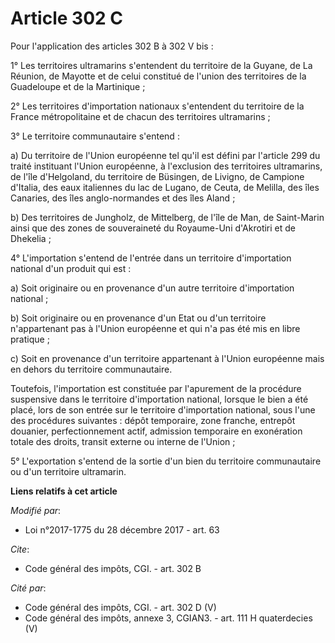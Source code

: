 # Article 302 C

Pour l'application des articles 302 B à 302 V bis :

1° Les territoires ultramarins s'entendent du territoire de la Guyane, de La Réunion, de Mayotte et de celui constitué de
l'union des territoires de la Guadeloupe et de la Martinique ;

2° Les territoires d'importation nationaux s'entendent du territoire de la France métropolitaine et de chacun des territoires
ultramarins ;

3° Le territoire communautaire s'entend :

a) Du territoire de l'Union européenne tel qu'il est défini par l'article 299 du traité instituant l'Union européenne, à
l'exclusion des territoires ultramarins, de l'île d'Helgoland, du territoire de Büsingen, de Livigno, de Campione d'Italia,
des eaux italiennes du lac de Lugano, de Ceuta, de Melilla, des îles Canaries, des îles anglo-normandes et des îles Aland ;

b) Des territoires de Jungholz, de Mittelberg, de l'île de Man, de Saint-Marin ainsi que des zones de souveraineté du
Royaume-Uni d'Akrotiri et de Dhekelia ;

4° L'importation s'entend de l'entrée dans un territoire d'importation national d'un produit qui est :

a) Soit originaire ou en provenance d'un autre territoire d'importation national ;

b) Soit originaire ou en provenance d'un Etat ou d'un territoire n'appartenant pas à l'Union européenne et qui n'a pas été
mis en libre pratique ;

c) Soit en provenance d'un territoire appartenant à l'Union européenne mais en dehors du territoire communautaire.

Toutefois, l'importation est constituée par l'apurement de la procédure suspensive dans le territoire d'importation national,
lorsque le bien a été placé, lors de son entrée sur le territoire d'importation national, sous l'une des procédures
suivantes : dépôt temporaire, zone franche, entrepôt douanier, perfectionnement actif, admission temporaire en exonération
totale des droits, transit externe ou interne de l'Union ;

5° L'exportation s'entend de la sortie d'un bien du territoire communautaire ou d'un territoire ultramarin.

**Liens relatifs à cet article**

_Modifié par_:

  - Loi n°2017-1775 du 28 décembre 2017 - art. 63

_Cite_:

  - Code général des impôts, CGI. - art. 302 B

_Cité par_:

  - Code général des impôts, CGI. - art. 302 D (V)
  - Code général des impôts, annexe 3, CGIAN3. - art. 111 H quaterdecies (V)
